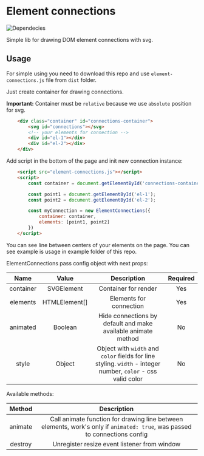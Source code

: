 # Element connections
![Dependecies](https://img.shields.io/david/nueq22/element-connections)

Simple lib for drawing DOM element connections with svg.

## Usage

For simple using you need to download this repo and use `element-connections.js` file from `dist` folder.

Just create container for drawing connections. 

**Important:** Container must be `relative` because we use `absolute` position for svg.

```html
    <div class="container" id="connections-container">
        <svg id="connections"></svg>
        <!-- your elements for connection -->
        <div id="el-1"></div>
        <div id="el-2"></div>
    </div>
```

Add script in the bottom of the page and init new connection instance:

```html
    <script src="element-connections.js"></script>
    <script>
        const container = document.getElementById('connections-container');

        const point1 = document.getElementById('el-1');
        const point2 = document.getElementById('el-2');

        const myConnection = new ElementConnections({
            container: container,
            elements: [point1, point2]
        })
    </script>
```

You can see line between centers of your elements on the page. You can see example is usage in example folder of this repo.

ElementConnections pass config object with next props:

|    Name   |     Value     |                                                  Description                                                 | Required |
|:---------:|:-------------:|:------------------------------------------------------------------------------------------------------------:|:--------:|
| container |   SVGElement  |                                             Container for render                                             |    Yes   |
|  elements | HTMLElement[] |                                            Elements for connection                                           |    Yes   |
|  animated |    Boolean    |                         Hide connections by default and make available animate method                        |    No    |
|   style   |     Object    | Object with `width` and `color` fields for line styling. `width` - integer number, `color` - css valid color |    No    |

Available methods:

|  Method |                                                         Description                                                        |
|:-------:|:--------------------------------------------------------------------------------------------------------------------------:|
| animate | Call animate function for drawing line between elements, work's only if `animated: true`, was passed to connections config |
| destroy |                                        Unregister resize event listener from window                                        |

